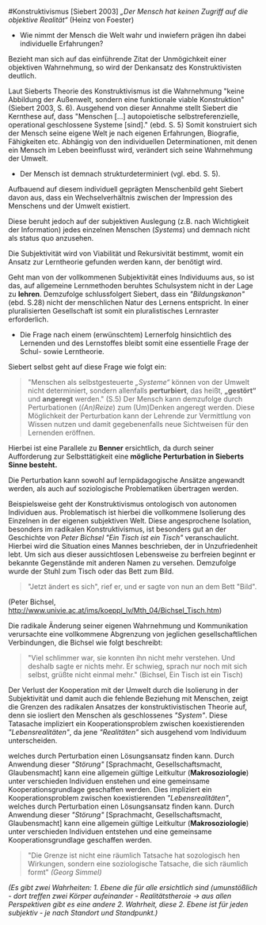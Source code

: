 #Konstruktivismus [Siebert 2003]
*„Der Mensch hat keinen Zugriff auf
die objektive Realität“* (Heinz von Foester)

- Wie nimmt der Mensch die Welt wahr und inwiefern prägen ihn dabei individuelle Erfahrungen?
<!-- TODO: Einbindung der Frage in den Text -->

Bezieht man sich auf das einführende Zitat der Unmögichkeit einer objektiven Wahrnehmung, so wird der Denkansatz des Konstruktivisten deutlich.

Laut Sieberts Theorie des Konstruktivismus ist die Wahrnehmung "keine Abbildung der Außenwelt, sondern eine funktionale viable Konstruktion" (Siebert 2003, S. 6).
Ausgehend von dieser Annahme stellt Siebert die Kernthese auf, dass "Menschen [...] autopoietische
selbstreferenzielle, operational geschlossene Systeme [sind]." (ebd. S. 5)
Somit konstruiert sich der Mensch seine eigene Welt je nach eigenen Erfahrungen, Biografie, Fähigkeiten etc.
Abhängig von den individuellen Determinationen, mit denen ein Mensch im Leben beeinflusst wird, verändert sich seine Wahrnehmung der Umwelt.
<!-- TODO: Determination beeinflussen? Ausdruck  -->
- Der Mensch ist demnach strukturdeterminiert (vgl. ebd. S. 5).


Aufbauend auf diesem individuell geprägten Menschenbild geht Siebert davon aus, dass ein Wechselverhältnis zwischen der Impression des Menschens und der Umwelt existiert.
<!-- TODO: Impression? Ausdruck -->
Diese beruht jedoch auf der subjektiven Auslegung (z.B. nach Wichtigkeit der Information) jedes einzelnen Menschen (*Systems*) und demnach nicht als status quo anzusehen.

Die Subjektivität wird von Viabilität und Rekursivität bestimmt, womit ein Ansatz zur Lerntheorie gefunden werden kann, der benötigt wird.
<!-- TODO: Lerntheorie! und Subjektivität ändern -->
Geht man von der vollkommenen Subjektivität eines Individuums aus, so ist das, auf allgemeine Lernmethoden beruhtes Schulsystem nicht in der Lage zu **lehren**.
Demzufolge schlussfolgert Siebert, dass ein *"Bildungskanon"* (ebd. S.28) nicht der menschlichen Natur des Lernens entspricht.
In einer pluralisierten Gesellschaft ist somit ein pluralistisches Lernraster erforderlich.
<!-- TODO: Lehrnraster?  -->
- Die Frage nach einem (erwünschtem) Lernerfolg hinsichtlich des Lernenden und des Lernstoffes bleibt somit eine essentielle Frage der Schul- sowie Lerntheorie.
<!-- TODO: Verstehe, was du meinst, aber findest du noch eine klarere Formulierung? -->

Siebert selbst geht auf diese Frage wie folgt ein:
>"Menschen als selbstgesteuerte *„Systeme“* können von der Umwelt nicht determiniert, sondern allenfalls **perturbiert**, das heißt, **„gestört“** und **angeregt** werden." (S.5)
Der Mensch kann demzufolge durch Perturbationen (*(An)Reize*) zum (Um)Denken angeregt werden.
Diese Möglichkeit der Perturbation kann der Lehrende zur Vermittlung von Wissen nutzen und damit gegebenenfalls neue Sichtweisen für den Lernenden eröffnen.

Hierbei ist eine Parallele zu **Benner** ersichtlich, da durch seiner Aufforderung zur Selbsttätigkeit eine **mögliche Perturbation in Sieberts Sinne besteht.**
<!-- TODO: etwas vorsichtiger formulieren (Vermutung) -->

Die Perturbation kann sowohl auf lernpädagogische Ansätze angewandt werden, als auch auf soziologische Problematiken übertragen werden.
<!-- lerntheoretische -->
Beispielsweise geht der Konstruktivismus ontologisch von autonomen Individuen aus.
Problematisch ist hierbei die vollkommene Isolierung des Einzelnen in der eigenen subjektiven Welt.
Diese angesprochene Isolation, besonders im radikalen Konstruktivismus, ist besonders gut an der Geschichte von *Peter Bichsel* *"Ein Tisch ist ein Tisch"* veranschaulicht.
Hierbei wird die Situation eines Mannes beschrieben, der in Unzufriedenheit lebt.
Um sich aus dieser aussichtlosen Lebensweise zu berfreien beginnt er bekannte Gegenstände mit anderen Namen zu versehen. Demzufolge wurde der Stuhl zum Tisch oder das Bett zum Bild.
> "Jetzt ändert es sich", rief er, und er sagte von nun an dem Bett "Bild".
>
(Peter Bichsel, http://www.univie.ac.at/ims/koeppl_lv/Mth_04/Bichsel_Tisch.htm)

Die radikale Änderung seiner eigenen Wahrnehmung und Kommunikation verursachte eine vollkommene Abgrenzung von jeglichen gesellschaftlichen Verbindungen, die Bichsel wie folgt beschreibt:

>"Viel schlimmer war, sie konnten ihn nicht mehr verstehen. Und deshalb sagte er nichts mehr. Er schwieg, sprach nur noch mit sich selbst, grüßte nicht einmal mehr." (Bichsel, Ein Tisch ist ein Tisch)

Der Verlust der Kooperation mit der Umwelt durch die Isolierung in der Subjektivität und damit auch die fehlende Beziehung mit Menschen, zeigt die Grenzen des radikalen Ansatzes der konstruktivistischen Theorie auf, denn sie iosliert den Menschen als geschlossenes *"System"*.
Diese Tatasache impliziert ein Kooperationsproblem zwischen koexistierenden *"Lebensrealitäten"*, da jene *"Realitäten"* sich ausgehend vom Individuum unterscheiden.

 welches durch Perturbation einen Lösungsansatz finden kann.
Durch Anwendung dieser *"Störung"* [Sprachmacht, Gesellschaftsmacht, Glaubensmacht] kann eine allgemein gültige Leitkultur (**Makrosoziologie**) unter verschieden Individuen enstehen und eine gemeinsame Kooperationsgrundlage geschaffen werden.
Dies impliziert ein Kooperationsproblem zwischen koexistierenden *"Lebensrealitäten"*, welches durch Perturbation einen Lösungsansatz finden kann.
Durch Anwendung dieser *"Störung"* [Sprachmacht, Gesellschaftsmacht, Glaubensmacht] kann eine allgemein gültige Leitkultur (**Makrosoziologie**) unter verschieden Individuen entstehen und eine gemeinsame Kooperationsgrundlage geschaffen werden.

<!-- TODO: Es ist schwierig, weil wir über den SoWi-Teil keinen Text haben, aber falls der Teil in die Doku kommen soll, muss hier noch etwas nachgearbeitet werden. -->

> "Die Grenze ist nicht eine räumlich Tatsache hat sozologisch hen Wirkungen, sondern eine soziologische Tatsache, die sich räumlich formt"
*(Georg Simmel)*


*(Es gibt zwei Wahrheiten: 1. Ebene die für alle ersichtlich sind (umunstößlich - dort treffen zwei Körper aufeinander - Realitätstheroie -> aus allen Perspektiven gibt es eine andere 2. Wahrheit, diese 2. Ebene ist für jeden subjektiv - je nach Standort und Standpunkt.)*
<!-- TODO: S. 29; S. 187 nachschauen, Beobachtung 2. Ordnung im Siebert-Text nachschauen, ob dazu e -->
